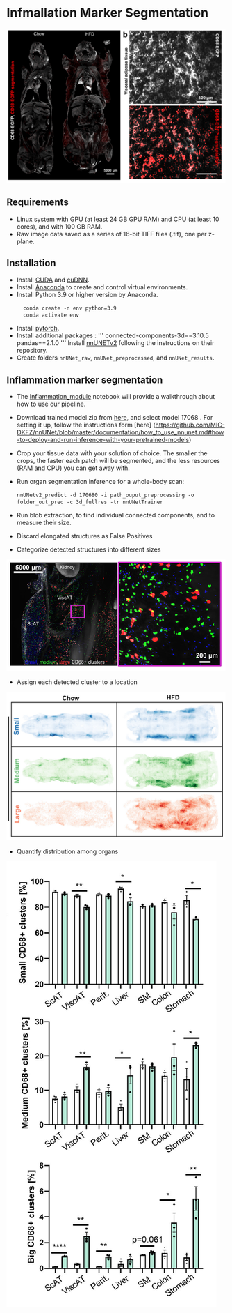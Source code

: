 # Infmallation Marker Segmentation 


![Example](./assets/wholebody+zoom.png)

## Requirements
* Linux system with GPU (at least 24 GB GPU RAM) and CPU (at least 10 cores), and with 100 GB RAM.  
* Raw image data saved as a series of 16-bit TIFF files (.tif), one per z-plane. 
  
## Installation
* Install [CUDA](https://developer.nvidia.com/cuda-toolkit) and [cuDNN](https://developer.nvidia.com/cudnn).
* Install [Anaconda](https://www.anaconda.com/download#downloads) to create and control virtual environments.
* Install Python 3.9 or higher version by Anaconda.
  ```
    conda create -n env python=3.9
	conda activate env
	```
* Install [pytorch](https://pytorch.org/get-started/locally/).
* Install additional packages :
  '''
  connected-components-3d==3.10.5
  pandas==2.1.0
  '''
Install [nnUNETv2](https://github.com/MIC-DKFZ/nnUNet/tree/master) following the instructions on their repository.
* Create folders `nnUNet_raw`, `nnUNet_preprocessed`, and `nnUNet_results`.
   
  
## Inflammation marker segmentation
* The [Inflammation_module](./Inflammation_module.ipynb) notebook will provide a walkthrough about how to use our pipeline.

* Download trained model zip from [here](TODO), and select model 17068 . For setting it up, follow the instructions form [here] (https://github.com/MIC-DKFZ/nnUNet/blob/master/documentation/how_to_use_nnunet.md#how-to-deploy-and-run-inference-with-your-pretrained-models)
* Crop your tissue data with your solution of choice. The smaller the crops, the faster each patch will be segmented, and the less resources (RAM and CPU) you can get away with.
* Run organ segmentation inference for a whole-body scan:
  ```
  nnUNetv2_predict -d 170680 -i path_ouput_preprocessing -o folder_out_pred -c 3d_fullres -tr nnUNetTrainer 
	```  
* Run blob extraction, to find individual connected components, and to measure their size.
* Discard elongated structures as False Positives
* Categorize detected structures into different sizes

![Example](./assets/size_filtering.png)
  
* Assign each detected cluster to a location

![Example](./assets/size_maps.png)

* Quantify distribution among organs

![Example](./assets/quant.png)